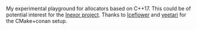 My experimental playground for allocators based on C++17.
This could be of potential interest for the [Inexor project](https://github.com/inexorgame/vulkan-renderer).
Thanks to [Iceflower](https://github.com/IceflowRE) and [yeetari](https://github.com/yeetari) for the CMake+conan setup.
